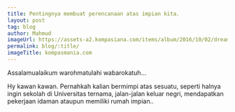```yaml
---
title: Pentingnya membuat perencanaan atas impian kita.
layout: post
tag: blog
author: Mahmud
imageUrl: https://assets-a2.kompasiana.com/items/album/2016/10/02/dream-57f11f0f167b614d07cd0d9e.jpg?t=o&v=350
permalink: blog/:title/
imageTitle: kompasmania.com
---
```


Assalamualaikum warohmatulahi wabarokatuh...

Hy kawan kawan.
Pernahkah kalian bermimpi atas sesuatu, seperti halnya ingin sekolah di Universitas ternama, jalan-jalan keluar negri, mendapatkan pekerjaan idaman ataupun memiliki rumah impian..